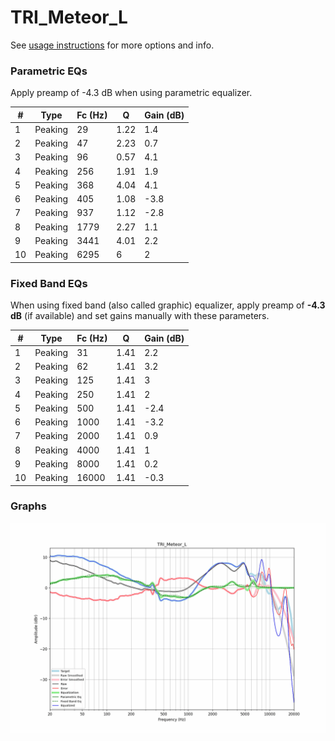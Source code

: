 # TRI_Meteor_L
See [usage instructions](https://github.com/jaakkopasanen/AutoEq#usage) for more options and info.

### Parametric EQs
Apply preamp of -4.3 dB when using parametric equalizer.

|   # | Type    |   Fc (Hz) |    Q |   Gain (dB) |
|-----|---------|-----------|------|-------------|
|   1 | Peaking |        29 | 1.22 |         1.4 |
|   2 | Peaking |        47 | 2.23 |         0.7 |
|   3 | Peaking |        96 | 0.57 |         4.1 |
|   4 | Peaking |       256 | 1.91 |         1.9 |
|   5 | Peaking |       368 | 4.04 |         4.1 |
|   6 | Peaking |       405 | 1.08 |        -3.8 |
|   7 | Peaking |       937 | 1.12 |        -2.8 |
|   8 | Peaking |      1779 | 2.27 |         1.1 |
|   9 | Peaking |      3441 | 4.01 |         2.2 |
|  10 | Peaking |      6295 | 6    |         2   |

### Fixed Band EQs
When using fixed band (also called graphic) equalizer, apply preamp of **-4.3 dB** (if available) and set gains manually with these parameters.

|   # | Type    |   Fc (Hz) |    Q |   Gain (dB) |
|-----|---------|-----------|------|-------------|
|   1 | Peaking |        31 | 1.41 |         2.2 |
|   2 | Peaking |        62 | 1.41 |         3.2 |
|   3 | Peaking |       125 | 1.41 |         3   |
|   4 | Peaking |       250 | 1.41 |         2   |
|   5 | Peaking |       500 | 1.41 |        -2.4 |
|   6 | Peaking |      1000 | 1.41 |        -3.2 |
|   7 | Peaking |      2000 | 1.41 |         0.9 |
|   8 | Peaking |      4000 | 1.41 |         1   |
|   9 | Peaking |      8000 | 1.41 |         0.2 |
|  10 | Peaking |     16000 | 1.41 |        -0.3 |

### Graphs
![](./TRI_Meteor_L.png)
